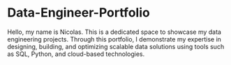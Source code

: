 # Data-Engineer-Portfolio
Hello, my name is Nicolas. This is a dedicated space to showcase my data engineering projects. Through this portfolio, I demonstrate my expertise in designing, building, and optimizing scalable data solutions using tools such as SQL, Python, and cloud-based technologies.
